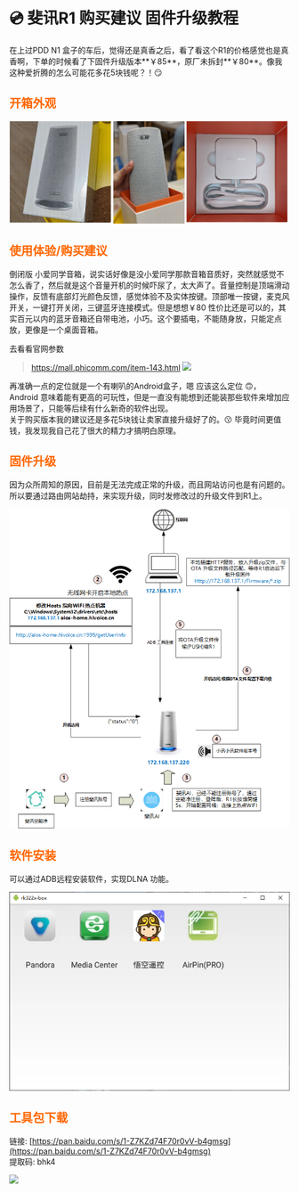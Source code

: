 # 💿 斐讯R1 购买建议 固件升级教程

在上过PDD N1 盒子的车后，觉得还是真香之后，看了看这个R1的价格感觉也是真香啊，下单的时候看了下固件升级版本**￥85**，原厂未拆封**￥80**。像我这种爱折腾的怎么可能花多花5块钱呢？！😏

## <span style="color: #ff6600;">开箱外观</span>
![2020-03-14-phicomm_R1-1](\imgs\post\2020\2020-03-14-phicomm_R1-1.jpg)

## <span style="color: #ff6600;">使用体验/购买建议</span>
倒闭版 小爱同学音箱，说实话好像是没小爱同学那款音箱音质好，突然就感觉不怎么香了，然后就是这个音量开机的时候吓尿了，太大声了。音量控制是顶端滑动操作，反馈有底部灯光颜色反馈，感觉体验不及实体按键。顶部唯一按键，麦克风开关，一键打开关闭，三键蓝牙连接模式。但是想想￥80 性价比还是可以的，其实百元以内的蓝牙音箱还自带电池，小巧。这个要插电，不能随身放，只能定点放，更像是一个桌面音箱。

去看看官网参数
> https://mall.phicomm.com/item-143.html
![](https://imgmall.phicomm.com/cd/6c/6bd36b6bb89c.jpg?37675_OW1135_OH1319)

再准确一点的定位就是一个有喇叭的Android盒子，嗯 应该这么定位 🙃，Android 意味着能有更高的可玩性，但是一直没有能想到还能装那些软件来增加应用场景了，只能等后续有什么新奇的软件出现。<br>
关于购买版本我的建议还是多花5块钱让卖家直接升级好了的。😗 毕竟时间更值钱，我发现我自己花了很大的精力才搞明白原理。

## <span style="color: #ff6600;">固件升级</span>
因为众所周知的原因，目前是无法完成正常的升级，而且网站访问也是有问题的。所以要通过路由网站劫持，来实现升级，同时发修改过的升级文件到R1上。

![2020-03-14-R1_tuopu](\imgs\post\2020\2020-03-14-R1_tuopu.png)

## <span style="color: #ff6600;">软件安装</span>
可以通过ADB远程安装软件，实现DLNA 功能。

![2020-03-14-R1_tuopu](\imgs\post\2020\2020-03-14_215140.png)

## <span style="color: #ff6600;">工具包下载</span>
链接: [https://pan.baidu.com/s/1-Z7KZd74F70r0vV-b4gmsg](https://pan.baidu.com/s/1-Z7KZd74F70r0vV-b4gmsg) <br> 提取码: bhk4 

<img style="width:150px" src="https://pan.baidu.com/api/wechat/qrcode?width=100&clienttype=0&shorturl=1-Z7KZd74F70r0vV-b4gmsg&pwd=bhk4">
